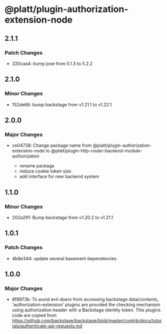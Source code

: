 # @platt/plugin-authorization-extension-node

## 2.1.1

### Patch Changes

- 220caa4: bump jose from 5.1.3 to 5.2.2

## 2.1.0

### Minor Changes

- 152de66: bump backstage from v1.21.1 to v1.22.1

## 2.0.0

### Major Changes

- ce04738: Change package name from @platt/plugin-authorization-extension-node to @platt/plugin-http-router-backend-module-authorization

  - rename packaga
  - reduce cookie token size
  - add interface for new backend system

## 1.1.0

### Minor Changes

- 202a291: Bump backstage from v1.20.2 to v1.21.1

## 1.0.1

### Patch Changes

- 4b8e344: update several basement dependencies

## 1.0.0

### Major Changes

- 8f8973b: To avoid evil-doers from accessing backstage data/contents,
  'authorization-extension' plugins are provided the checking mechanism
  using authorization header with a Backstage identity token.
  This plugins code are copied from https://github.com/backstage/backstage/blob/master/contrib/docs/tutorials/authenticate-api-requests.md

